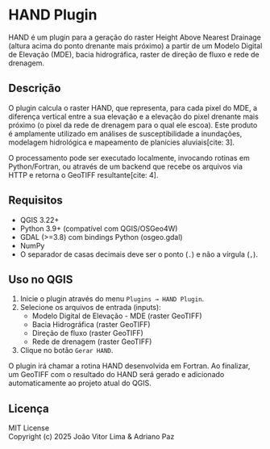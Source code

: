 # HAND Plugin 

HAND é um plugin para a geração do raster Height Above Nearest Drainage (altura acima do ponto drenante mais próximo) a partir de um Modelo Digital de Elevação (MDE), bacia hidrográfica, raster de direção de fluxo e rede de drenagem.

## Descrição 

O plugin calcula o raster HAND, que representa, para cada pixel do MDE, a diferença vertical entre a sua elevação e a elevação do pixel drenante mais próximo (o pixel da rede de drenagem para o qual ele escoa). Este produto é amplamente utilizado em análises de susceptibilidade a inundações, modelagem hidrológica e mapeamento de planícies aluviais[cite: 3].

O processamento pode ser executado localmente, invocando rotinas em Python/Fortran, ou através de um backend que recebe os arquivos via HTTP e retorna o GeoTIFF resultante[cite: 4].

## Requisitos 

* QGIS 3.22+ 
* Python 3.9+ (compatível com QGIS/OSGeo4W) 
* GDAL (>=3.8) com bindings Python (osgeo.gdal) 
* NumPy 
* O separador de casas decimais deve ser o ponto (`.`) e não a vírgula (`,`).

## Uso no QGIS 

1.  Inicie o plugin através do menu `Plugins → HAND Plugin`.
2.  Selecione os arquivos de entrada (inputs):
    * Modelo Digital de Elevação - MDE (raster GeoTIFF) 
    * Bacia Hidrográfica (raster GeoTIFF) 
    * Direção de fluxo (raster GeoTIFF) 
    * Rede de drenagem (raster GeoTIFF) 
3.  Clique no botão `Gerar HAND`.

O plugin irá chamar a rotina HAND desenvolvida em Fortran. Ao finalizar, um GeoTIFF com o resultado do HAND será gerado e adicionado automaticamente ao projeto atual do QGIS.

## Licença 

MIT License   
Copyright (c) 2025 João Vitor Lima & Adriano Paz
